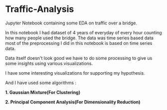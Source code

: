 # Traffic-Analysis
Jupyter Notebook containing some EDA on traffic over a bridge.



In this notebook I had dataset of 4 years of everyday of every hour counting how many people used the bridge. The data was time series based data
most of the preprocessing I did in this notebook is based on time series data.

Data itself doesn't look good we have to do some processing to give us some insights using various visualizations.

I have some interesting visualizations for supporting my hypothesis.

And I have used some algorithms :


**1. Gaussian Mixture(For Clustering)**

**2. Principal Component Analysis(For Dimensionality Reduction)**
 
